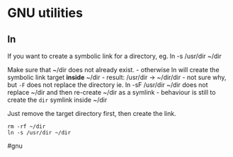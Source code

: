 # GNU utilities

## ln
If you want to create a symbolic link for a directory,
eg. ln -s /usr/dir ~/dir

Make sure that ~/dir does not already exist.
    - otherwise ln will create the symbolic link target **inside** ~/dir
    - result: /usr/dir -> ~/dir/dir
    - not sure why, but `-F` does not replace the directory ie. ln -sF /usr/dir ~/dir
    does not replace ~/dir and then re-create ~/dir as a symlink
	- behaviour is still to create the `dir` symlink inside ~/dir

Just remove the target directory first, then create the link.
```
rm -rf ~/dir
ln -s /usr/dir ~/dir
```

#gnu


